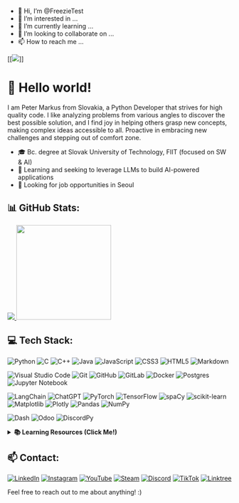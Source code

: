 - 👋 Hi, I’m @FreezieTest
- 👀 I’m interested in ...
- 🌱 I’m currently learning ...
- 💞️ I’m looking to collaborate on ...
- 📫 How to reach me ...

<!---
FreezieTest/FreezieTest is a ✨ special ✨ repository because its `README.md` (this file) appears on your GitHub profile.
You can click the Preview link to take a look at your changes.
--->

[[<img src="https://github.com/freezpmark/dash-app-naive-bayes/blob/master/image_dash_app.jpg"/>]]


# 👋 Hello world!
I am Peter Markus from Slovakia, a Python Developer that strives for high quality code. I like analyzing problems from various angles to discover the best possible solution, and I find joy in helping others grasp new concepts, making complex ideas accessible to all.
Proactive in embracing new challenges and stepping out of comfort zone. 

- 🎓 Bc. degree at Slovak University of Technology, FIIT (focused on SW & AI)
- 🌱 Learning and seeking to leverage LLMs to build AI-powered applications
- 🔭 Looking for job opportunities in Seoul

## 📊 GitHub Stats:
<a href="https://github.com/freezpmark/freezpmark">
 <img src="https://github-readme-stats.vercel.app/api/top-langs/?username=freezpmark&theme=ayu-mirage&layout=compact&langs_count=10&size_weight=0.5&count_weight=0.5"/>
</a>
<a href="https://github.com/freezpmark/freezpmark">
 <img height=213 src="https://streak-stats.demolab.com/?user=Freezpmark&theme=ayu-mirage"/>
</a>

## 💻 Tech Stack:
![Python](https://img.shields.io/badge/python-3670A0?style=for-the-badge&logo=python&logoColor=ffdd54)
![C](https://img.shields.io/badge/c-%2300599C.svg?style=for-the-badge&logo=c&logoColor=white)
![C++](https://img.shields.io/badge/c++-%2300599C.svg?style=for-the-badge&logo=c%2B%2B&logoColor=white)
![Java](https://img.shields.io/badge/java-%23ED8B00.svg?style=for-the-badge&logo=openjdk&logoColor=white)
![JavaScript](https://img.shields.io/badge/javascript-%23323330.svg?style=for-the-badge&logo=javascript&logoColor=%23F7DF1E)
![CSS3](https://img.shields.io/badge/css3-%231572B6.svg?style=for-the-badge&logo=css3&logoColor=white)
![HTML5](https://img.shields.io/badge/html5-%23E34F26.svg?style=for-the-badge&logo=html5&logoColor=white)
![Markdown](https://img.shields.io/badge/markdown-%23000000.svg?style=for-the-badge&logo=markdown&logoColor=white)

![Visual Studio Code](https://img.shields.io/badge/Visual%20Studio%20Code-0078d7.svg?style=for-the-badge&logo=visual-studio-code&logoColor=white)
![Git](https://img.shields.io/badge/git-%23F05033.svg?style=for-the-badge&logo=git&logoColor=white)
![GitHub](https://img.shields.io/badge/github-%23121011.svg?style=for-the-badge&logo=github&logoColor=white)
![GitLab](https://img.shields.io/badge/gitlab-%23181717.svg?style=for-the-badge&logo=gitlab&logoColor=white)
![Docker](https://img.shields.io/badge/docker-%230db7ed.svg?style=for-the-badge&logo=docker&logoColor=white)
![Postgres](https://img.shields.io/badge/postgres-%23316192.svg?style=for-the-badge&logo=postgresql&logoColor=white)
![Jupyter Notebook](https://img.shields.io/badge/jupyter-%23FA0F00.svg?style=for-the-badge&logo=jupyter&logoColor=white)

![LangChain](https://img.shields.io/badge/%F0%9F%A6%9C%E2%9B%93%EF%B8%8F_LangChain-white?style=for-the-badge)
![ChatGPT](https://img.shields.io/badge/chatGPT-74aa9c?style=for-the-badge&logo=openai&logoColor=white)
![PyTorch](https://img.shields.io/badge/PyTorch-%23EE4C2C.svg?style=for-the-badge&logo=PyTorch&logoColor=white)
![TensorFlow](https://img.shields.io/badge/TensorFlow-%23FF6F00.svg?style=for-the-badge&logo=TensorFlow&logoColor=white)
![spaCy](https://img.shields.io/badge/spaCy-%2302A4D6?style=for-the-badge&color=%2302A4D6)
![scikit-learn](https://img.shields.io/badge/scikit--learn-%23F7931E.svg?style=for-the-badge&logo=scikit-learn&logoColor=white)
![Matplotlib](https://img.shields.io/badge/Matplotlib-%23ffffff.svg?style=for-the-badge&logo=Matplotlib&logoColor=black)
![Plotly](https://img.shields.io/badge/Plotly-%233F4F75.svg?style=for-the-badge&logo=plotly&logoColor=white)
![Pandas](https://img.shields.io/badge/pandas-%23150458.svg?style=for-the-badge&logo=pandas&logoColor=white)
![NumPy](https://img.shields.io/badge/numpy-%23013243.svg?style=for-the-badge&logo=numpy&logoColor=white)

![Dash](https://img.shields.io/badge/dash-008DE4?style=for-the-badge&logo=dash&logoColor=white)
![Odoo](https://img.shields.io/badge/Odoo-a24689?style=for-the-badge)
![DiscordPy](https://img.shields.io/badge/Discord.py-%23366e9d?style=for-the-badge&logo=discord&logoColor=white)


<details>
 <summary><b>📚 Learning Resources (Click Me!)</b></summary>
 
 ### Coursera Courses:
 ✔️ Machine Learning: Classification (21 hrs)  
 ✔️ Learning How to Learn (15 hrs)  
 ✔️ AI For Everyone (10 hrs)  
 ✔️ Specialization: Mathematics for Machine Learning and Data Science (60 hrs)  
 ✔️ Specialization: Machine Learning (108 hrs)  
 ✔️ Specialization: Deep Learning (140 hrs)  
 ✔️ Specialization: Natural Language Processing (128 hrs)  
 ✔️ Generative AI with Large Language Models (16 hrs)  
 📝 Algorithms Specialization (64 hrs)  
 📝 Applied Data Science with Python Specialization (140 hrs)  
 
 ### Books:
 ✔️ Programming in Python 3 (Mark Summerfield)  
 ✔️ Building Chatbots with Python (Sumit Raj)  
 📝 Neural Networks From Scratch (Harrison Kinsley & Daniel Kukiela)  
 📝 Hands-on Machine Learning with Scikit-Learn, Keras & Tensorflow (Aurélien Géron)  
 
 ### Youtube channels:
 - [Sentdex](https://www.youtube.com/@sentdex) 
 - [TechLead](https://www.youtube.com/@TechLead)
 - [Corey Shafer](https://www.youtube.com/@coreyms)
 - [Tech With Tim](https://www.youtube.com/@TechWithTim)
 - [3Blue1Brown](https://www.youtube.com/@3blue1brown)
</details>

## 📫 Contact:
[![LinkedIn](https://img.shields.io/badge/linkedin-%230077B5.svg?&logo=linkedin&logoColor=white)](https://www.linkedin.com/in/freezpmark/)
[![Instagram](https://img.shields.io/badge/Instagram-%23E4405F.svg?&logo=Instagram&logoColor=white)](https://www.instagram.com/freezpmark/)
[![YouTube](https://img.shields.io/badge/YouTube-%23FF0000.svg?&logo=YouTube&logoColor=white)](https://www.youtube.com/c/freezpmark)
[![Steam](https://img.shields.io/badge/steam-%23000000.svg?&logo=steam&logoColor=white)](https://steamcommunity.com/id/freezpmark/)
[![Discord](https://img.shields.io/badge/Discord-%235865F2.svg?&logo=discord&logoColor=white)](https://discordapp.com/users/502215707505852436)
[![TikTok](https://img.shields.io/badge/TikTok-%23000000.svg?&logo=TikTok&logoColor=white)](https://www.tiktok.com/@freezpmark)
[![Linktree](https://img.shields.io/badge/linktree-1de9b6?&logo=linktree&logoColor=white)](https://linktr.ee/freezpmark)

Feel free to reach out to me about anything! :)
